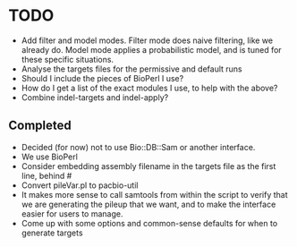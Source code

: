 TODO
====

- Add filter and model modes.  Filter mode does naive filtering, like we already do.  Model mode applies a probabilistic model, and is tuned for these specific situations.
- Analyse the targets files for the permissive and default runs
- Should I include the pieces of BioPerl I use?
- How do I get a list of the exact modules I use, to help with the above?
- Combine indel-targets and indel-apply?

Completed
---------
* Decided (for now) not to use Bio::DB::Sam or another interface.
* We use BioPerl
* Consider embedding assembly filename in the targets file as the first line, behind #
* Convert pileVar.pl to pacbio-util
* It makes more sense to call samtools from within the script to verify that we are generating the pileup that we want, and to make the interface easier for users to manage.
* Come up with some options and common-sense defaults for when to generate targets
